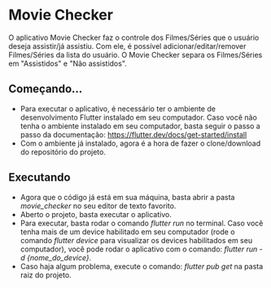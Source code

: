 # Movie Checker

O aplicativo Movie Checker faz o controle dos Filmes/Séries que o usuário deseja assistir/já assistiu. Com ele, é possível adicionar/editar/remover Filmes/Séries da lista do usuário. O Movie Checker separa os Filmes/Séries em "Assistidos" e "Não assistidos".

## Começando...

- Para executar o aplicativo, é necessário ter o ambiente de desenvolvimento Flutter instalado em seu computador. Caso você não tenha o ambiente instalado em seu computador, basta seguir o passo a passo da documentação: https://flutter.dev/docs/get-started/install
- Com o ambiente já instalado, agora é a hora de fazer o clone/download do repositório do projeto.

## Executando

- Agora que o código já está em sua máquina, basta abrir a pasta _movie_checker_ no seu editor de texto favorito.
- Aberto o projeto, basta executar o aplicativo.
- Para executar, basta rodar o comando _flutter run_ no terminal. Caso você tenha mais de um device habilitado em seu computador (rode o comando _flutter device_ para visualizar os devices habilitados em seu computador), você pode rodar o aplicativo com o comando: _flutter run -d {nome_do_device}_.
- Caso haja algum problema, execute o comando: _flutter pub get_ na pasta raiz do projeto.

